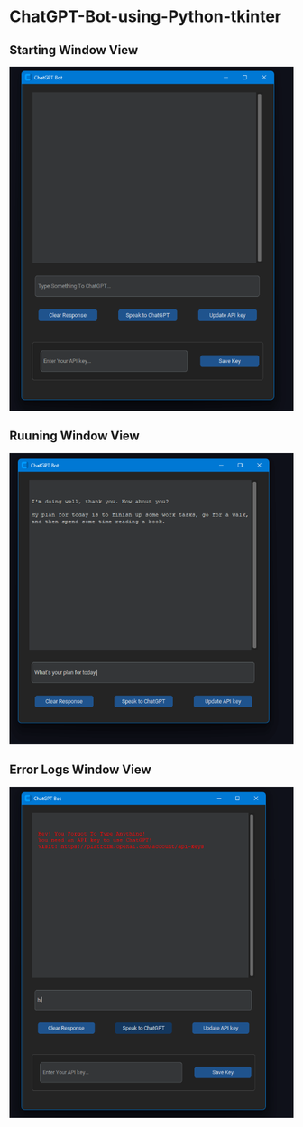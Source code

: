 # ChatGPT-Bot-using-Python-tkinter
## Starting Window View
![Preview Image 1](/images/preview2.PNG)

## Ruuning Window View
![Preview Image 2](/images/preview1.PNG)

## Error Logs Window View
![Preview Image 3](/images/preview3.PNG)


